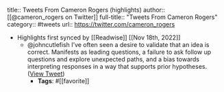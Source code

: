 title:: Tweets From Cameron Rogers (highlights)
author:: [[@cameron_rogers on Twitter]]
full-title:: "Tweets From Cameron Rogers"
category:: #tweets
url:: https://twitter.com/cameron_rogers

- Highlights first synced by [[Readwise]] [[Nov 18th, 2022]]
	- @johncutlefish I’ve often seen a desire to validate that an idea is correct. Manifests as leading questions, a failure to ask follow up questions and explore unexpected paths, and a bias towards interpreting responses in a way that supports prior hypotheses. ([View Tweet](https://twitter.com/search?q=%40johncutlefish%20I%E2%80%99ve%20often%20seen%20a%20desire%20to%20validate%20that%20an%20idea%20is%20correct.%20Manifests%20as%20leading%20questions%2C%20a%20failure%20to%20ask%20follow%20up%20questions%20and%20explore%20unexpected%20paths%2C%20and%20a%20bias%20towards%20interpreting%20responses%20in%20a%20way%20that%20supports%20%28from%3A%40cameron_rogers%29))
		- **Tags**: #[[favorite]]